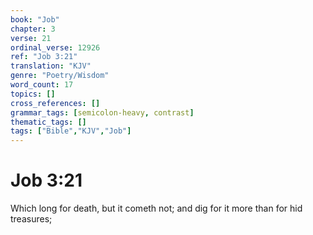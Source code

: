 ```yaml
---
book: "Job"
chapter: 3
verse: 21
ordinal_verse: 12926
ref: "Job 3:21"
translation: "KJV"
genre: "Poetry/Wisdom"
word_count: 17
topics: []
cross_references: []
grammar_tags: [semicolon-heavy, contrast]
thematic_tags: []
tags: ["Bible","KJV","Job"]
---
```


# Job 3:21

Which long for death, but it cometh not; and dig for it more than for hid treasures;
